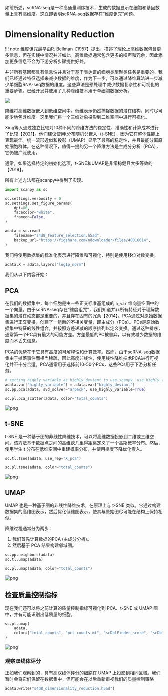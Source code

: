 如前所述，scRNA-seq是一种高通量测序技术，生成的数据显示在细胞和基因数量上具有高维度。这立即表明scRNA-seq数据存在“维度诅咒”问题。

# Dimensionality Reduction

!!! note
维度诅咒最早由R. Bellman【1957】提出，描述了理论上高维数据包含更多信息，但在实践中情况并非如此。高维数据通常包含更多的噪声和冗余，因此添加更多信息不会为下游分析步骤提供好处。

并非所有基因都具有信息性并且对于基于表达谱的细胞类型聚类任务是重要的。我们已经通过特征选择来减少数据的维度，作为下一步，可以通过降维算法进一步减少单细胞RNA-seq数据的维度。这些算法是预处理中减少数据复杂性和可视化的重要步骤。已经开发并使用了几种降维技术用于单细胞数据分析。

![](https://www.sc-best-practices.org/_images/dimensionality_reduction.jpeg)

降维将高维数据嵌入到低维空间中。低维表示仍然捕捉数据的潜在结构，同时尽可能少地包含维度。这里我们将一个三维对象投影到二维空间中进行可视化。

Xing等人通过独立比较对10种不同的降维方法的稳定性、准确性和计算成本进行了比较【2021】。他们建议使用t分布随机邻嵌入（t-SNE），因为它在整体性能上表现最佳。统一流形近似和投影（UMAP）显示了最高的稳定性，并且最能分离原始细胞群体。在这种情况下，值得一提的另一个降维方法是主成分分析（PCA），它仍被广泛使用。

通常，如果选择特定的初始化选项，t-SNE和UMAP是非常稳健且大多等效的【2019】。

所有上述方法都在scanpy中得到了实现。

```python
import scanpy as sc

sc.settings.verbosity = 0
sc.settings.set_figure_params(
    dpi=80,
    facecolor="white",
    frameon=False,
)
```

```python
adata = sc.read(
    filename="s4d8_feature_selection.h5ad",
    backup_url="https://figshare.com/ndownloader/files/40016014",
)
```

我们将使用数据集的标准化表示进行降维和可视化，特别是使用移位对数变换。

```python
adata.X = adata.layers["log1p_norm"]
```

我们从以下内容开始：

## PCA

在我们的数据集中，每个细胞是由一些正交标准基组成的 `n_var` 维向量空间中的一个向量。由于scRNA-seq存在“维度诅咒”，我们知道并非所有特征对于理解数据集的潜在动态都是重要的，并且存在固有的冗余【2014】。PCA通过对原始数据集进行正交变换，创建了一组新的不相关变量，即主成分（PCs）。PCs是原始数据集中特征的线性组合，并按照方差递减的顺序排列以定义变换。通过这种排序，通常第一个PC具有最大的可能方差。方差最低的PC被舍弃，以有效减少数据的维度而不丢失信息。

PCA的优势在于它具有高度的可解释性和计算效率。然而，由于scRNA-seq数据集由于掉落事件而相当稀疏，因此高度非线性，使用线性降维技术PCA进行可视化并不十分合适。PCA通常用于选择前10-50个PCs，这些PCs用于下游分析任务。

```python
# setting highly variable as highly deviant to use scanpy 'use_highly_variable' argument in sc.pp.pca
adata.var["highly_variable"] = adata.var["highly_deviant"]
sc.pp.pca(adata, svd_solver="arpack", use_highly_variable=True)
```

```python
sc.pl.pca_scatter(adata, color="total_counts")
```

![png](2.4_dimensionality_reduction_files/2.4_dimensionality_reduction_7_0.png)

## t-SNE

t-SNE 是一种基于图的非线性降维技术，可以将高维数据投影到二维或三维空间。该方法基于数据点之间的高维欧几里得距离定义了一个高斯概率分布。然后，使用学生 t 分布在低维空间中重建概率分布，并使用梯度下降优化嵌入。

```python
sc.tl.tsne(adata, use_rep="X_pca")
```

```python
sc.pl.tsne(adata, color="total_counts")
```

![png](2.4_dimensionality_reduction_files/2.4_dimensionality_reduction_10_0.png)

## UMAP

UMAP 也是一种基于图的非线性降维技术，在原理上与 t-SNE 类似。它通过构建数据集的高维图表示，然后优化低维图表示，使其与原始图尽可能在结构上保持相似。

降维过程通常分为两步：

1. 我们首先计算数据的PCA (主成分分析)。
2. 然后基于 PCA 结果构建邻域图。

```python
sc.pp.neighbors(adata)
sc.tl.umap(adata)
```

```python
sc.pl.umap(adata, color="total_counts")
```

![png](2.4_dimensionality_reduction_files/2.4_dimensionality_reduction_13_0.png)

## 检查质量控制指标

现在我们还可以将之前计算的质量控制指标可视化到 PCA、t-SNE 或 UMAP 图中，并有可能识别出低质量的细胞。

```python
sc.pl.umap(
    adata,
    color=["total_counts", "pct_counts_mt", "scDblFinder_score", "scDblFinder_class"],
)
```

![png](2.4_dimensionality_reduction_files/2.4_dimensionality_reduction_15_0.png)

### 观察双线体评分

正如我们观察到的，具有高双线体评分的细胞在 UMAP 上投影到相同区域。我们暂时会将它们保留在数据集中，但可能会在以后重新审视我们的质量控制策略

```python
adata.write("s4d8_dimensionality_reduction.h5ad")
```
